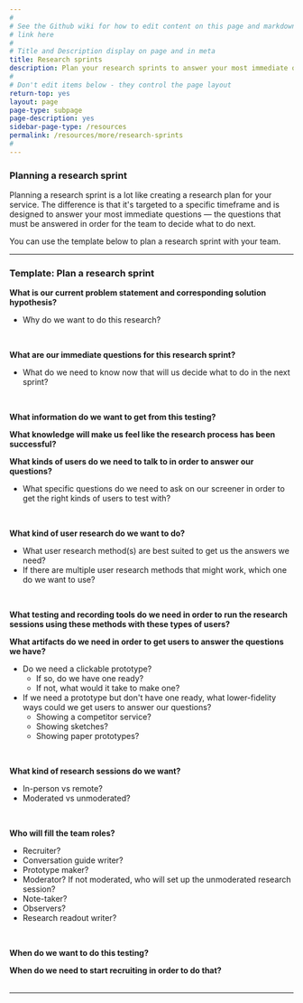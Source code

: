 ```yaml
---
#
# See the Github wiki for how to edit content on this page and markdown styles you can use:
# link here
#
# Title and Description display on page and in meta
title: Research sprints
description: Plan your research sprints to answer your most immediate questions.
#
# Don't edit items below - they control the page layout
return-top: yes
layout: page
page-type: subpage
page-description: yes
sidebar-page-type: /resources
permalink: /resources/more/research-sprints
#
---
```


### Planning a research sprint
Planning a research sprint is a lot like creating a research plan for your service. The difference is that it's targeted to a specific timeframe and is designed to answer your most immediate questions &mdash; the questions that must be answered in order for the team to decide what to do next.

You can use the template below to plan a research sprint with your team.

<hr>

### Template: Plan a research sprint

**What is our current problem statement and corresponding solution hypothesis?**
* Why do we want to do this research?
<br/>

**What are our immediate questions for this research sprint?**
  * What do we need to know now that will us decide what to do in the next sprint?
<br/>

**What information do we want to get from this testing?**
<br/>

**What knowledge will make us feel like the research process has been successful?**
<br/>

**What kinds of users do we need to talk to in order to answer our questions?**
  * What specific questions do we need to ask on our screener in order to get the right kinds of users to test with?
<br/>

**What kind of user research do we want to do?**
  * What user research method(s) are best suited to get us the answers we need?
  * If there are multiple user research methods that might work, which one do we want to use?
<br/>

**What testing and recording tools do we need in order to run the research sessions using these methods with these types of users?**
<br/>

**What artifacts do we need in order to get users to answer the questions we have?**
  * Do we need a clickable prototype?
      * If so, do we have one ready?
      * If not, what would it take to make one?
  * If we need a prototype but don't have one ready, what lower-fidelity ways could we get users to answer our questions?
      * Showing a competitor service?
      * Showing sketches?
      * Showing paper prototypes?
<br/>

**What kind of research sessions do we want?**
  * In-person vs remote?
  * Moderated vs unmoderated?
<br/>

**Who will fill the team roles?**
  * Recruiter?
  * Conversation guide writer?
  * Prototype maker?
  * Moderator? If not moderated, who will set up the unmoderated research session?  
  * Note-taker?
  * Observers?
  * Research readout writer?
<br/>

**When do we want to do this testing?**
<br/>

**When do we need to start recruiting in order to do that?**
<br/><br/>

<hr>
